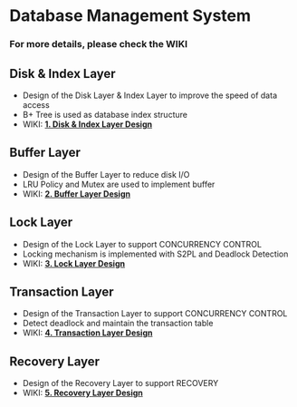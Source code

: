 # Database Management System
### For more details, please check the WIKI

## Disk & Index Layer
  - Design of the Disk Layer & Index Layer to improve the speed of data access
  - B+ Tree is used as database index structure
  - WIKI: **[1. Disk & Index Layer Design](https://github.com/youngSSS/DBMS/wiki/1.-Disk-&-Index-Layer-Design)**
  
## Buffer Layer
  - Design of the Buffer Layer to reduce disk I/O
  - LRU Policy and Mutex are used to implement buffer
  - WIKI: **[2. Buffer Layer Design](https://github.com/youngSSS/DBMS/wiki/2.-Buffer-Layer-Design)**

## Lock Layer
  - Design of the Lock Layer to support CONCURRENCY CONTROL
  - Locking mechanism is implemented with S2PL and Deadlock Detection
  - WIKI: **[3. Lock Layer Design](https://github.com/youngSSS/DBMS/wiki/3.-Lock-Layer-Design)**

## Transaction Layer
  - Design of the Transaction Layer to support CONCURRENCY CONTROL
  - Detect deadlock and maintain the transaction table
  - WIKI: **[4. Transaction Layer Design](https://github.com/youngSSS/DBMS/wiki/4.-Transaction-Layer-Design)**

## Recovery Layer
  - Design of the Recovery Layer to support RECOVERY
  - WIKI: **[5. Recovery Layer Design](https://github.com/youngSSS/DBMS/wiki/5.-Recovery-Layer-Design)**
